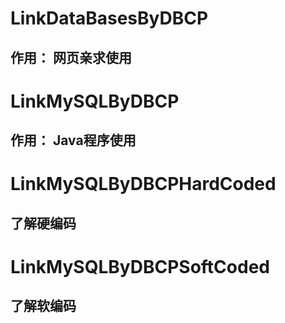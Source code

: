 # LinkDataBasesByDBCP

## 作用： 网页亲求使用

# LinkMySQLByDBCP

## 作用： Java程序使用

# LinkMySQLByDBCPHardCoded

## 了解硬编码 

# LinkMySQLByDBCPSoftCoded

## 了解软编码 